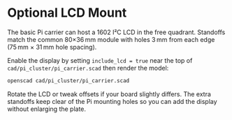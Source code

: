 # Optional LCD Mount

The basic Pi carrier can host a 1602 I²C LCD in the free quadrant.
Standoffs match the common 80×36 mm module with holes 3 mm from each
edge (75 mm × 31 mm hole spacing).

Enable the display by setting `include_lcd = true` near the top of
`cad/pi_cluster/pi_carrier.scad` then render the model:

```bash
openscad cad/pi_cluster/pi_carrier.scad
```

Rotate the LCD or tweak offsets if your board slightly differs. The
extra standoffs keep clear of the Pi mounting holes so you can add the
display without enlarging the plate.
